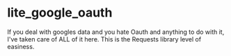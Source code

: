 # lite_google_oauth
If you deal with googles data and you hate Oauth and anything to do with it, I've taken care of ALL of it here. This is the Requests library level of easiness. 

